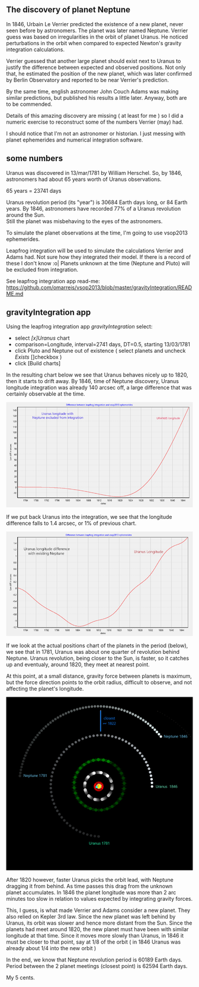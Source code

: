 ## The discovery of planet Neptune

In 1846, Urbain Le Verrier predicted the existence of a new planet,
never seen before by astronomers. The planet was later named Neptune.
Verrier guess was based on irregularities in the orbit of planet Uranus.
He noticed perturbations in the orbit when compared 
to expected Newton's gravity integration calculations.  

Verrier guessed that another large planet should exist
next to Uranus to justify the difference between expected and observed positions. 
Not only that, he estimated the position of the new planet, 
which was later confirmed by Berlin Observatory and reported to be 
near Verrier's prediction.

By the same time, english astronomer John Couch Adams was making
similar predictions, but published his results a little later.
Anyway, both are to be commended.

Details of this amazing discovery are missing ( at least for me )
so I did a numeric exercise to reconstruct some of the 
numbers Verrier (may) had. 

I should notice that I'm not an astronomer or historian.
I just messing with planet ephemerides and numerical integration software.

## some numbers

Uranus was discovered in 13/mar/1781 by William Herschel.
So, by 1846, astronomers had about 65 years worth of Uranus observations.

65 years = 23741 days

Uranus revolution period (its "year") is 30684 Earth days long, or 84 Earth years. 
By 1846, astronomers have recorded 77% of a Uranus revolution around the Sun.  
Still the planet was misbehaving to the eyes of the astronomers.

To simulate the planet observations at the time, I'm going to use
vsop2013 ephemerides.  

Leapfrog integration will be used to simulate the calculations Verrier and Adams had.
Not sure how they integrated their model. If there is a record of these I don't know  :o| 
Planets unknown at the time (Neptune and Pluto) will be excluded from integration.

   See leapfrog integration app read-me: 
   https://github.com/omarreis/vsop2013/blob/master/gravityIntegration/README.md 
   
   
   
## gravityIntegration app

Using the leapfrog integration app *gravityIntegration* select:

  * select *[x]Uranus* chart
  * comparison=Longitude, interval=2741 days, DT=0.5, starting 13/03/1781 
  * click Pluto and Neptune out of existence ( select planets and uncheck *Exists* []checkbox )
  * click [Build charts]

In the resulting chart below we see that Uranus behaves nicely up to 1820, 
then it starts to drift away. By 1846, time of Neptune discovery, 
Uranus longitude integration was already 140 arcsec off,
a large difference that was certainly observable at the time.

![chart of Uranus longitude without Neptune](UranusLongitudeNoNeptune.png)

If we put back Uranus into the integration, we see that the 
longitude difference falls to 1.4 arcsec, or 1% of previous chart.

![chart Uranus longitude with Neptune back](UranusLongitudeWithNeptuneAdded.png)

If we look at the actual positions chart of the planets in the period (below),
we see that in 1781, Uranus was about one quarter of revolution
behind Neptune.  Uranus revolution, being closer to the Sun,
is faster, so it catches up and eventualy, around 1820, 
they meet at nearest point.   

At this point, at a small distance, gravity force between planets 
is maximum, but the force direction points to the orbit radius,
difficult to observe, and not affecting the planet's longitude. 

![UranusNeptuneOrbits](UranusNeptune1871-1846.png)

After 1820 however, faster Uranus picks the orbit lead, with Neptune
dragging it from behind.  As time passes this drag from the unknown   
planet accumulates.  In 1846 the planet longitude was more than 
2 arc minutes too slow in relation to values expected by 
integrating gravity forces.

This, I guess, is what made Verrier and Adams consider a new planet.
They also relied on Kepler 3rd law. Since the new planet was 
left behind by Uranus, its orbit was slower and hence more distant
from the Sun.  Since the planets had meet around 1820, the new planet 
must have been with similar longitude at that time. Since it moves more slowly 
than Uranus, in 1846 it must be closer to that point, say at 1/8 of the orbit 
( in 1846 Uranus was already about 1/4 into the new orbit )

In the end, we know that Neptune revolution period is 60189 Earth days.
Period between the 2 planet meetings (closest point) is 62594 Earth days.

My 5 cents.
